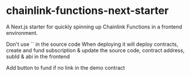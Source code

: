 # chainlink-functions-next-starter

A Next.js starter for quickly spinning up Chainlink Functions in a frontend environment.

Don't use `` in the source code
When deploying it will deploy contracts, create and fund subscription & update the source code, contract address, subId & abi in the frontend

Add button to fund if no link in the demo contract
